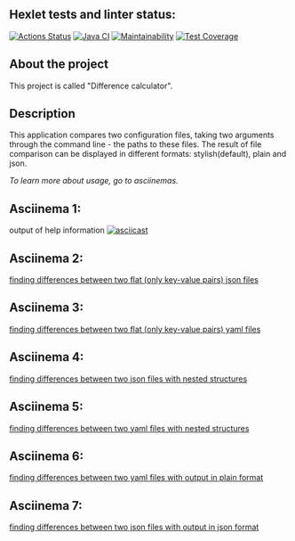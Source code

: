 ## Hexlet tests and linter status:
[![Actions Status](https://github.com/dariakoval/java-project-71/actions/workflows/hexlet-check.yml/badge.svg)](https://github.com/dariakoval/java-project-71/actions)                [![Java CI](https://github.com/dariakoval/java-project-71/actions/workflows/generate.yml/badge.svg)](https://github.com/dariakoval/java-project-71/actions/workflows/generate.yml)                [![Maintainability](https://api.codeclimate.com/v1/badges/24b9f20c4dde45de5998/maintainability)](https://codeclimate.com/github/dariakoval/java-project-71/maintainability)              [![Test Coverage](https://api.codeclimate.com/v1/badges/24b9f20c4dde45de5998/test_coverage)](https://codeclimate.com/github/dariakoval/java-project-71/test_coverage)

## About the project
This project is called "Difference calculator".

## Description
This application compares two configuration files, taking two arguments through the command line - the paths to these files. The result of file comparison can be displayed in different formats: stylish(default), plain and json.

*To learn more about usage, go to asciinemas.*

## Asciinema 1: 
output of help information
[![asciicast](https://asciinema.org/a/1F1ReFztilrot8PTso5iyekcc.svg)](https://asciinema.org/a/1F1ReFztilrot8PTso5iyekcc)

## Asciinema 2: 
[finding differences between two flat (only key-value pairs) json files](https://asciinema.org/a/EIvQNFr5uwc1SFklNgOzjX9VL)

## Asciinema 3: 
[finding differences between two flat (only key-value pairs) yaml files](https://asciinema.org/a/kpg3ACJcF3Ob6ayHthC1ZtW2S)

## Asciinema 4: 
[finding differences between two json files with nested structures](https://asciinema.org/a/gzIu4xTyPxDUA07vwJRm6bsNI)

## Asciinema 5: 
[finding differences between two yaml files with nested structures](https://asciinema.org/a/CiRn1wJrhq1Jr8Hx0PrRc9sUZ)

## Asciinema 6: 
[finding differences between two yaml files with output in plain format](https://asciinema.org/a/DD7mzjm02D7dBnHBYcTWWi51u)

## Asciinema 7: 
[finding differences between two json files with output in json format](https://asciinema.org/a/6fV2jBGXCzCUWDkpu7bsWNgMi)
